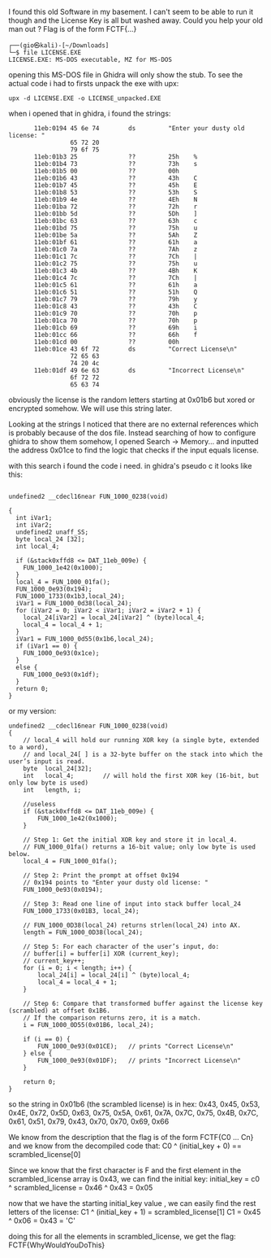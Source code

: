 I found this old Software in my basement. I can't seem to be able to run it though and the License Key is all but washed away. Could you help your old man out ? Flag is of the form FCTF{...} 
```
┌──(gio㉿kali)-[~/Downloads] 
└─$ file LICENSE.EXE 
LICENSE.EXE: MS-DOS executable, MZ for MS-DOS
```

opening this MS-DOS file in Ghidra will only show the stub. To see the actual code i had to firsts unpack the exe with upx: 
```
upx -d LICENSE.EXE -o LICENSE_unpacked.EXE
```
when i opened that in ghidra, i found the strings:
```
       11eb:0194 45 6e 74        ds         "Enter your dusty old license: "
                 65 72 20 
                 79 6f 75 
       11eb:01b3 25              ??         25h    %
       11eb:01b4 73              ??         73h    s
       11eb:01b5 00              ??         00h
       11eb:01b6 43              ??         43h    C
       11eb:01b7 45              ??         45h    E
       11eb:01b8 53              ??         53h    S
       11eb:01b9 4e              ??         4Eh    N
       11eb:01ba 72              ??         72h    r
       11eb:01bb 5d              ??         5Dh    ]
       11eb:01bc 63              ??         63h    c
       11eb:01bd 75              ??         75h    u
       11eb:01be 5a              ??         5Ah    Z
       11eb:01bf 61              ??         61h    a
       11eb:01c0 7a              ??         7Ah    z
       11eb:01c1 7c              ??         7Ch    |
       11eb:01c2 75              ??         75h    u
       11eb:01c3 4b              ??         4Bh    K
       11eb:01c4 7c              ??         7Ch    |
       11eb:01c5 61              ??         61h    a
       11eb:01c6 51              ??         51h    Q
       11eb:01c7 79              ??         79h    y
       11eb:01c8 43              ??         43h    C
       11eb:01c9 70              ??         70h    p
       11eb:01ca 70              ??         70h    p
       11eb:01cb 69              ??         69h    i
       11eb:01cc 66              ??         66h    f
       11eb:01cd 00              ??         00h
       11eb:01ce 43 6f 72        ds         "Correct License\n"
                 72 65 63 
                 74 20 4c 
       11eb:01df 49 6e 63        ds         "Incorrect License\n"
                 6f 72 72 
                 65 63 74 

```

obviously the license is the random letters starting at 0x01b6 but xored or encrypted somehow. We will use this string later. 

Looking at the strings I noticed that there are no external references which is probably because of the dos file. Instead searching of how to configure ghidra to show them somehow, I opened Search -> Memory... and inputted the address 0x01ce to find the logic that checks if the input equals license.

with this search i found the code i need. in ghidra's pseudo c it looks like this:
```

undefined2 __cdecl16near FUN_1000_0238(void)

{
  int iVar1;
  int iVar2;
  undefined2 unaff_SS;
  byte local_24 [32];
  int local_4;
  
  if (&stack0xffd8 <= DAT_11eb_009e) {
    FUN_1000_1e42(0x1000);
  }
  local_4 = FUN_1000_01fa();
  FUN_1000_0e93(0x194);
  FUN_1000_1733(0x1b3,local_24);
  iVar1 = FUN_1000_0d38(local_24);
  for (iVar2 = 0; iVar2 < iVar1; iVar2 = iVar2 + 1) {
    local_24[iVar2] = local_24[iVar2] ^ (byte)local_4;
    local_4 = local_4 + 1;
  }
  iVar1 = FUN_1000_0d55(0x1b6,local_24);
  if (iVar1 == 0) {
    FUN_1000_0e93(0x1ce);
  }
  else {
    FUN_1000_0e93(0x1df);
  }
  return 0;
}

```
or my version:
```
undefined2 __cdecl16near FUN_1000_0238(void)
{
    // local_4 will hold our running XOR key (a single byte, extended to a word),
    // and local_24[ ] is a 32-byte buffer on the stack into which the user’s input is read.
    byte  local_24[32];
    int   local_4;        // will hold the first XOR key (16-bit, but only low byte is used)
    int   length, i;
    
	//useless
    if (&stack0xffd8 <= DAT_11eb_009e) {
        FUN_1000_1e42(0x1000);
    }

    // Step 1: Get the initial XOR key and store it in local_4.
    // FUN_1000_01fa() returns a 16-bit value; only low byte is used below.
    local_4 = FUN_1000_01fa();

    // Step 2: Print the prompt at offset 0x194
    // 0x194 points to "Enter your dusty old license: " 
    FUN_1000_0e93(0x0194);

    // Step 3: Read one line of input into stack buffer local_24
    FUN_1000_1733(0x01B3, local_24);

    // FUN_1000_0D38(local_24) returns strlen(local_24) into AX.
    length = FUN_1000_0D38(local_24);

    // Step 5: For each character of the user’s input, do: 
    // buffer[i] = buffer[i] XOR (current_key);
    // current_key++;
    for (i = 0; i < length; i++) {
        local_24[i] = local_24[i] ^ (byte)local_4;
        local_4 = local_4 + 1;
    }

    // Step 6: Compare that transformed buffer against the license key (scrambled) at offset 0x1B6.
    // If the comparison returns zero, it is a match.
    i = FUN_1000_0D55(0x01B6, local_24);
     
    if (i == 0) {
        FUN_1000_0e93(0x01CE);   // prints "Correct License\n"
    } else {
        FUN_1000_0e93(0x01DF);   // prints "Incorrect License\n"
    }

    return 0;
}
```

so the string in 0x01b6 (the scrambled license) is in hex: 0x43, 0x45, 0x53, 0x4E, 0x72, 0x5D, 0x63, 0x75, 0x5A, 0x61, 0x7A, 0x7C, 0x75, 0x4B, 0x7C, 0x61, 0x51, 0x79, 0x43, 0x70, 0x70, 0x69, 0x66

We know from the description that the flag is of the form FCTF{C0 ... Cn}
and we know from the decompiled code that:
C0  ^ (initial_key + 0)  ==  scrambled_license[0]

Since we know that the first character is F and the first element in the scrambled_license array is 0x43, we can find the initial key:
initial_key = c0 ^ scrambled_license = 0x46  ^  0x43  =  0x05

now that we have the starting initial_key value , we can easily find the rest letters of the license:
C1  ^ (initial_key + 1)  =  scrambled_license[1]
C1 = 0x45 ^ 0x06 = 0x43 = 'C'

doing this for all the elements in scrambled_license, we get the flag:
FCTF{WhyWouldYouDoThis}